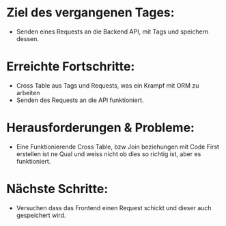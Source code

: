 # Ziel des vergangenen Tages:
- Senden eines Requests an die Backend API, mit Tags und speichern dessen.

# Erreichte Fortschritte:
- Cross Table aus Tags und Requests, was ein Krampf mit ORM zu arbeiten
- Senden des Requests an die API funktioniert.

# Herausforderungen & Probleme:
- Eine Funktionierende Cross Table, bzw Join beziehungen mit Code First erstellen ist ne Qual und weiss nicht ob dies so richtig ist, aber es funktioniert.

# Nächste Schritte:
- Versuchen dass das Frontend einen Request schickt und dieser auch gespeichert wird.